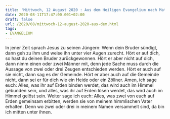 ```yaml
---
title: 'Mittwoch, 12 August 2020 : Aus dem Heiligen Evangelium nach Matthäus - Mt 18,15-20.'
date: 2020-08-11T17:47:00.001+02:00
draft: false
url: /2020/08/mittwoch-12-august-2020-aus-dem.html
tags: 
- EVANGELIUM
---
```


In jener Zeit sprach Jesus zu seinen Jüngern: Wenn dein Bruder sündigt, dann geh zu ihm und weise ihn unter vier Augen zurecht. Hört er auf dich, so hast du deinen Bruder zurückgewonnen. Hört er aber nicht auf dich, dann nimm einen oder zwei Männer mit, denn jede Sache muss durch die Aussage von zwei oder drei Zeugen entschieden werden. Hört er auch auf sie nicht, dann sag es der Gemeinde. Hört er aber auch auf die Gemeinde nicht, dann sei er für dich wie ein Heide oder ein Zöllner. Amen, ich sage euch: Alles, was ihr auf Erden binden werdet, das wird auch im Himmel gebunden sein, und alles, was ihr auf Erden lösen werdet, das wird auch im Himmel gelöst sein. Weiter sage ich euch: Alles, was zwei von euch auf Erden gemeinsam erbitten, werden sie von meinem himmlischen Vater erhalten. Denn wo zwei oder drei in meinem Namen versammelt sind, da bin ich mitten unter ihnen.
